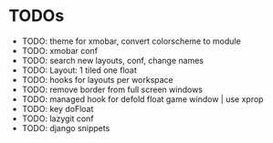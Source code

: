 # TODOs

* TODO: theme for xmobar, convert colorscheme to module
* TODO: xmobar conf
* TODO: search new layouts, conf, change names
* TODO: Layout: 1 tiled one float
* TODO: hooks for layouts per workspace
* TODO: remove border from full screen windows
* TODO: managed hook for defold float game window | use xprop
* TODO: key doFloat
* TODO: lazygit conf
* TODO: django snippets
